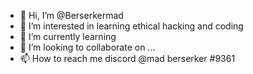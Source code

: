 - 👋 Hi, I’m @Berserkermad
- 👀 I’m interested in learning ethical hacking and coding
- 🌱 I’m currently learning 
- 💞️ I’m looking to collaborate on ...
- 📫 How to reach me discord @mad berserker #9361

<!---
Berserkermad/Berserkermad is a ✨ special ✨ repository because its `README.md` (this file) appears on your GitHub profile.
You can click the Preview link to take a look at your changes.
--->
